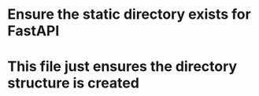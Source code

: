 # Ensure the static directory exists for FastAPI
# This file just ensures the directory structure is created